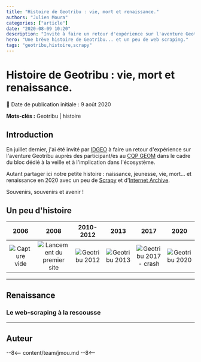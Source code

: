 ```yaml
---
title: "Histoire de Geotribu : vie, mort et renaissance."
authors: "Julien Moura"
categories: ["article"]
date: "2020-08-09 10:20"
description: "Invité à faire un retour d'expérience sur l'aventure Geotribu, voici une petite histoire du site : naissance, jeunesse, vie, mort... et renaissance en 2020 grâce à Scrapy et l'Internet Archive. Souvenirs, souvenirs et avenir !"
hero: "Une brève histoire de Geotribu... et un peu de web scraping."
tags: "geotribu,histoire,scrapy"
---
```


# Histoire de Geotribu : vie, mort et renaissance.

:calendar: Date de publication initiale : 9 août 2020

**Mots-clés :** Geotribu | histoire

## Introduction

En juillet dernier, j'ai été invité par [IDGEO](https://www.idgeo.fr/) à faire un retour d'expérience sur l'aventure Geotribu auprès des participant/es au [CQP GEOM](https://www.idgeo.fr/formation/cqp-geom-geomaticien-developpeur-dapplications-spatiales/) dans le cadre du bloc dédié à la veille et à l'implication dans l'écosystème.

Autant partager ici notre petite histoire : naissance, jeunesse, vie, mort... et renaissance en 2020 avec un peu de [Scrapy] et d'[Internet Archive].

Souvenirs, souvenirs et avenir !

## Un peu d'histoire

| 2006 | 2008 | 2010-2012 | 2013 | 2017 | 2020 |
| :--: | :--: | :--: | :--: | :--: | :--: |
| ![Capture vide](https://gurumed-oxn8moh.netdna-ssl.com/wp-content/uploads/2020/02/terre-sans-eau-1-20_thumb.jpg "Geotribu s'appelait alors Catalogue SIG - Pas de capture") | ![Lancement du premier site](https://cdn.geotribu.fr/img/articles-blog-rdp/geotribu/history/web_timemachine_geotribu_2008.png "Lancement du premier site") | ![Geotribu 2012](https://cdn.geotribu.fr/img/articles-blog-rdp/geotribu/history/web_timemachine_geotribu_2012.png "Le coeur du site : articles et tutoriaux") | ![Geotribu 2013](https://cdn.geotribu.fr/img/articles-blog-rdp/geotribu/history/web_timemachine_geotribu_2013.png "La belle époque : aspect collaboratif central et revues de presse hebdomadaires") | ![Geotribu 2017 - crash](https://cdn.geotribu.fr/img/articles-blog-rdp/geotribu/history/web_timemachine_geotribu_2017.png "Geotribu = Apache default page") | ![Geotribu 2020](https://cdn.geotribu.fr/img/articles-blog-rdp/geotribu/history/geotribu_2020-07-23.png "Le site statique de la renaissance") |

----

## Renaissance

### Le web-scraping à la rescousse


----

## Auteur

--8<--
content/team/jmou.md
--8<--

<!-- Hyperlinks reference -->
[Scrapy]: https://scrapy.org/
[internet Archive]: https://archive.org
